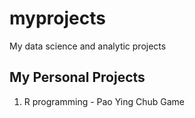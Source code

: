 # myprojects
My data science and analytic projects

## My Personal Projects

1. R programming - Pao Ying Chub Game
